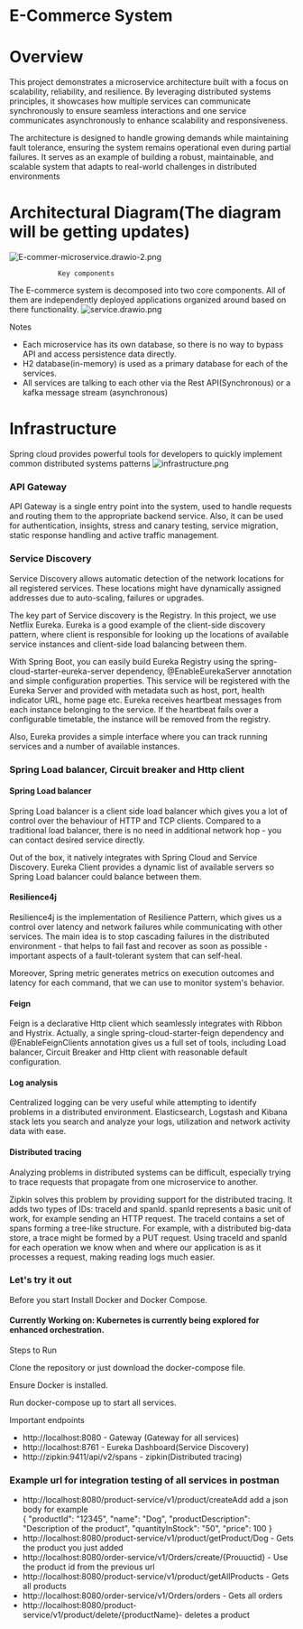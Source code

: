 # E-Commerce System 

# Overview 

This project demonstrates a microservice architecture built with a focus on scalability, reliability, and resilience. By leveraging distributed systems principles, it showcases how multiple services can communicate synchronously to ensure seamless interactions and one service communicates asynchronously to enhance scalability and responsiveness.

The architecture is designed to handle growing demands while maintaining fault tolerance, ensuring the system remains operational even during partial failures. It serves as an example of building a robust, maintainable, and scalable system that adapts to real-world challenges in distributed environments

# Architectural Diagram(The diagram will be getting updates)
![E-commer-microservice.drawio-2.png](E-commer-microservice.drawio-2.png)
                            
                Key components
The E-commerce system is decomposed into two core components. All of them are independently deployed applications
organized around based on there functionality.
![service.drawio.png](service.drawio.png)

Notes

* Each microservice has its own database, so there is no way to bypass API and access persistence data directly.
* H2 database(in-memory) is used as a primary database for each of the services.
* All services are talking to each other via the Rest API(Synchronous) or a kafka message stream (asynchronous) 

# Infrastructure

Spring cloud provides powerful tools for developers to quickly implement common distributed systems patterns
![infrastructure.png](infrastructure.png)

### API Gateway

API Gateway is a single entry point into the system, used to handle requests and routing them to the appropriate backend service. Also, it can be used for authentication, insights, stress and canary testing, service migration, static response handling and active traffic management.

### Service Discovery

Service Discovery allows automatic detection of the network locations for all registered services. These locations might have dynamically assigned addresses due to auto-scaling, failures or upgrades.

The key part of Service discovery is the Registry. In this project, we use Netflix Eureka. Eureka is a good example of the client-side discovery pattern, where client is responsible for looking up the locations of available service instances and client-side load balancing between them.

With Spring Boot, you can easily build Eureka Registry using the spring-cloud-starter-eureka-server dependency, @EnableEurekaServer annotation and simple configuration properties. This service will be registered with the Eureka Server and provided with metadata such as host, port, health indicator URL, home page etc. Eureka receives heartbeat messages from each instance belonging to the service. If the heartbeat fails over a configurable timetable, the instance will be removed from the registry.

Also, Eureka provides a simple interface where you can track running services and a number of available instances.

### Spring Load balancer, Circuit breaker and Http client

#### Spring Load balancer

Spring Load balancer is a client side load balancer which gives you a lot of control over the behaviour of HTTP and TCP clients. Compared to a traditional load balancer, there is no need in additional network hop - you can contact desired service directly.

Out of the box, it natively integrates with Spring Cloud and Service Discovery. Eureka Client provides a dynamic list of available servers so Spring Load balancer could balance between them.

#### Resilience4j

Resilience4j is the implementation of Resilience Pattern, which gives us a control over latency and network failures while communicating with other services. The main idea is to stop cascading failures in the distributed environment - that helps to fail fast and recover as soon as possible - important aspects of a fault-tolerant system that can self-heal.

Moreover, Spring metric generates metrics on execution outcomes and latency for each command, that we can use to monitor system's behavior.

#### Feign

Feign is a declarative Http client which seamlessly integrates with Ribbon and Hystrix. Actually, a single spring-cloud-starter-feign dependency and @EnableFeignClients annotation gives us a full set of tools, including Load balancer, Circuit Breaker and Http client with reasonable default configuration.

#### Log analysis

Centralized logging can be very useful while attempting to identify problems in a distributed environment. Elasticsearch, Logstash and Kibana stack lets you search and analyze your logs, utilization and network activity data with ease.

#### Distributed tracing

Analyzing problems in distributed systems can be difficult, especially trying to trace requests that propagate from one microservice to another.

Zipkin solves this problem by providing support for the distributed tracing. It adds two types of IDs: traceId and spanId. spanId represents a basic unit of work, for example sending an HTTP request. The traceId contains a set of spans forming a tree-like structure. For example, with a distributed big-data store, a trace might be formed by a PUT request. Using traceId and spanId for each operation we know when and where our application is as it processes a request, making reading logs much easier.

### Let's try it out

Before you start Install Docker and Docker Compose.

#### Currently Working on: Kubernetes is currently being explored for enhanced orchestration.

Steps to Run

Clone the repository or just download the docker-compose file.

Ensure Docker is installed.

Run docker-compose up to start all services.

Important endpoints

* http://localhost:8080 - Gateway (Gateway for all services)
* http://localhost:8761 - Eureka Dashboard(Service Discovery)
* http://zipkin:9411/api/v2/spans - zipkin(Distributed tracing)

### Example url for integration testing of all services in postman 
* http://localhost:8080/product-service/v1/product/createAdd 
 add a json body for example  
{
  "productId": "12345",
  "name": "Dog",
  "productDescription": "Description of the product",
  "quantityInStock": "50",
  "price": 100
  }
* http://localhost:8080/product-service/v1/product/getProduct/Dog - Gets the product you just added 
* http://localhost:8080/order-service/v1/Orders/create/{Prouuctid} - Use the product id from the previous url 
* http://localhost:8080/product-service/v1/product/getAllProducts - Gets all products
* http://localhost:8080/order-service/v1/Orders/orders - Gets all orders 
* http://localhost:8080/product-service/v1/product/delete/{productName}- deletes a product 
 
